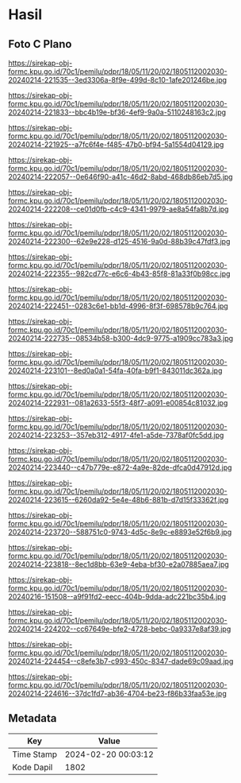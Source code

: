 # Hasil

## Foto C Plano

https://sirekap-obj-formc.kpu.go.id/70c1/pemilu/pdpr/18/05/11/20/02/1805112002030-20240214-221535--3ed3306a-8f9e-499d-8c10-1afe201246be.jpg

https://sirekap-obj-formc.kpu.go.id/70c1/pemilu/pdpr/18/05/11/20/02/1805112002030-20240214-221833--bbc4b19e-bf36-4ef9-9a0a-5110248163c2.jpg

https://sirekap-obj-formc.kpu.go.id/70c1/pemilu/pdpr/18/05/11/20/02/1805112002030-20240214-221925--a7fc6f4e-f485-47b0-bf94-5a1554d04129.jpg

https://sirekap-obj-formc.kpu.go.id/70c1/pemilu/pdpr/18/05/11/20/02/1805112002030-20240214-222057--0e646f90-a41c-46d2-8abd-468db86eb7d5.jpg

https://sirekap-obj-formc.kpu.go.id/70c1/pemilu/pdpr/18/05/11/20/02/1805112002030-20240214-222208--ce01d0fb-c4c9-4341-9979-ae8a54fa8b7d.jpg

https://sirekap-obj-formc.kpu.go.id/70c1/pemilu/pdpr/18/05/11/20/02/1805112002030-20240214-222300--62e9e228-d125-4516-9a0d-88b39c47fdf3.jpg

https://sirekap-obj-formc.kpu.go.id/70c1/pemilu/pdpr/18/05/11/20/02/1805112002030-20240214-222355--982cd77c-e6c6-4b43-85f8-81a33f0b98cc.jpg

https://sirekap-obj-formc.kpu.go.id/70c1/pemilu/pdpr/18/05/11/20/02/1805112002030-20240214-222451--0283c6e1-bb1d-4996-8f3f-698578b9c764.jpg

https://sirekap-obj-formc.kpu.go.id/70c1/pemilu/pdpr/18/05/11/20/02/1805112002030-20240214-222735--08534b58-b300-4dc9-9775-a1909cc783a3.jpg

https://sirekap-obj-formc.kpu.go.id/70c1/pemilu/pdpr/18/05/11/20/02/1805112002030-20240214-223101--8ed0a0a1-54fa-40fa-b9f1-843011dc362a.jpg

https://sirekap-obj-formc.kpu.go.id/70c1/pemilu/pdpr/18/05/11/20/02/1805112002030-20240214-222931--081a2633-55f3-48f7-a091-e00854c81032.jpg

https://sirekap-obj-formc.kpu.go.id/70c1/pemilu/pdpr/18/05/11/20/02/1805112002030-20240214-223253--357eb312-4917-4fe1-a5de-7378af0fc5dd.jpg

https://sirekap-obj-formc.kpu.go.id/70c1/pemilu/pdpr/18/05/11/20/02/1805112002030-20240214-223440--c47b779e-e872-4a9e-82de-dfca0d47912d.jpg

https://sirekap-obj-formc.kpu.go.id/70c1/pemilu/pdpr/18/05/11/20/02/1805112002030-20240214-223615--6260da92-5e4e-48b6-881b-d7d15f33362f.jpg

https://sirekap-obj-formc.kpu.go.id/70c1/pemilu/pdpr/18/05/11/20/02/1805112002030-20240214-223720--588751c0-9743-4d5c-8e9c-e8893e52f6b9.jpg

https://sirekap-obj-formc.kpu.go.id/70c1/pemilu/pdpr/18/05/11/20/02/1805112002030-20240214-223818--8ec1d8bb-63e9-4eba-bf30-e2a07885aea7.jpg

https://sirekap-obj-formc.kpu.go.id/70c1/pemilu/pdpr/18/05/11/20/02/1805112002030-20240216-151508--a9f91fd2-eecc-404b-9dda-adc221bc35b4.jpg

https://sirekap-obj-formc.kpu.go.id/70c1/pemilu/pdpr/18/05/11/20/02/1805112002030-20240214-224202--cc67649e-bfe2-4728-bebc-0a9337e8af39.jpg

https://sirekap-obj-formc.kpu.go.id/70c1/pemilu/pdpr/18/05/11/20/02/1805112002030-20240214-224454--c8efe3b7-c993-450c-8347-dade69c09aad.jpg

https://sirekap-obj-formc.kpu.go.id/70c1/pemilu/pdpr/18/05/11/20/02/1805112002030-20240214-224616--37dc1fd7-ab36-4704-be23-f86b33faa53e.jpg


## Metadata

| Key        | Value               |
| ---------- | ------------------- |
| Time Stamp | 2024-02-20 00:03:12 |
| Kode Dapil | 1802                |



